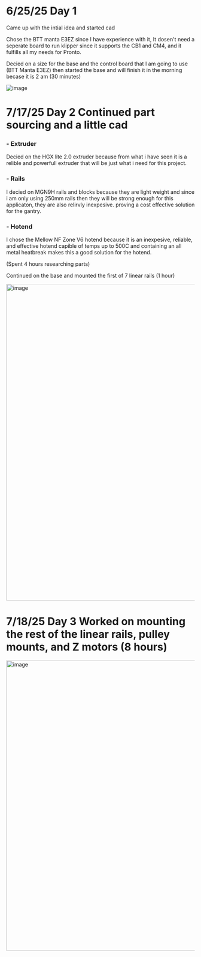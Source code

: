 # 6/25/25 Day 1
Came up with the intial idea and started cad

Chose the BTT manta E3EZ since I have experience with it, It dosen't need a seperate board to run klipper since it supports the CB1 and CM4, and it fulfills all my needs for Pronto.

Decied on a size for the base and the control board that I am going to use (BTT Manta E3EZ) then started the base and will finish it in the morning becase it is 2 am (30 minutes)

![image](https://github.com/user-attachments/assets/b4ded102-eb55-47ec-a571-1f3344703804)

# 7/17/25 Day 2 Continued part sourcing and a little cad


### - Extruder

Decied on the HGX lite 2.0 extruder because from what i have seen it is a relible and powerfull extruder that will be just what i need for this project.

### - Rails

I decied on MGN9H rails and blocks because they are light weight and since i am only using 250mm rails then they will be strong enough for this applicaton, they are also relirvly inexpesive. proving a cost effective solution for the gantry.

### - Hotend

I chose the Mellow NF Zone V6 hotend because it is an inexpesive, reliable, and effective hotend capible of temps up to 500C and containing an all metal heatbreak makes this a good solution for the hotend.

(Spent 4 hours researching parts)

Continued on the base and mounted the first of 7 linear rails (1 hour)

<img width="808" height="844" alt="image" src="https://github.com/user-attachments/assets/cd6acde6-80f7-4422-9922-93aff647d7ee" />

# 7/18/25 Day 3 Worked on mounting the rest of the linear rails, pulley mounts, and Z motors (8 hours)


<img width="765" height="774" alt="image" src="https://github.com/user-attachments/assets/20c816e6-e28e-425f-b315-048f5a6691b9" />
